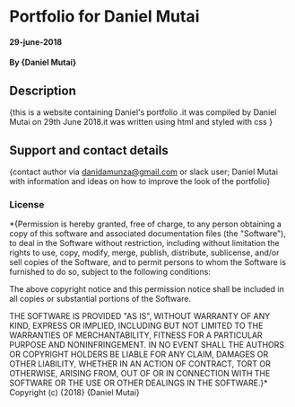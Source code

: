 # Portfolio for Daniel Mutai
#### 29-june-2018
#### By **{Daniel Mutai}**
## Description
{this is a website containing Daniel's portfolio .it was compiled by Daniel Mutai on 29th June 2018.it was written using html and styled with css   }


## Support and contact details
{contact author via danidamunza@gmail.com or slack user; Daniel Mutai with information and ideas on how to improve the look of the portfolio}

### License
*{Permission is hereby granted, free of charge, to any person obtaining a copy
of this software and associated documentation files (the "Software"), to deal
in the Software without restriction, including without limitation the rights
to use, copy, modify, merge, publish, distribute, sublicense, and/or sell
copies of the Software, and to permit persons to whom the Software is
furnished to do so, subject to the following conditions:

The above copyright notice and this permission notice shall be included in all
copies or substantial portions of the Software.

THE SOFTWARE IS PROVIDED "AS IS", WITHOUT WARRANTY OF ANY KIND, EXPRESS OR
IMPLIED, INCLUDING BUT NOT LIMITED TO THE WARRANTIES OF MERCHANTABILITY,
FITNESS FOR A PARTICULAR PURPOSE AND NONINFRINGEMENT. IN NO EVENT SHALL THE
AUTHORS OR COPYRIGHT HOLDERS BE LIABLE FOR ANY CLAIM, DAMAGES OR OTHER
LIABILITY, WHETHER IN AN ACTION OF CONTRACT, TORT OR OTHERWISE, ARISING FROM,
OUT OF OR IN CONNECTION WITH THE SOFTWARE OR THE USE OR OTHER DEALINGS IN THE
SOFTWARE.}*
Copyright (c) {2018} {Daniel Mutai}
